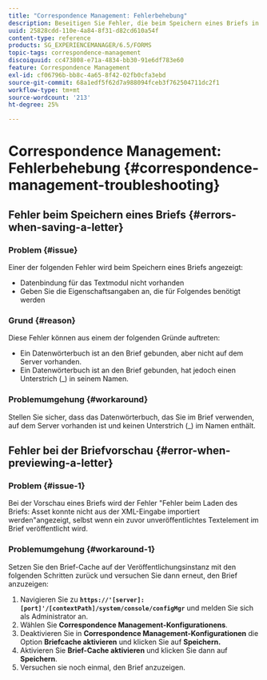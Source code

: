 ```yaml
---
title: "Correspondence Management: Fehlerbehebung"
description: Beseitigen Sie Fehler, die beim Speichern eines Briefs in einer AEM Forms-Umgebung auftreten können.
uuid: 25828cdd-110e-4a84-8f31-d82cd610a54f
content-type: reference
products: SG_EXPERIENCEMANAGER/6.5/FORMS
topic-tags: correspondence-management
discoiquuid: cc473808-e71a-4834-bb30-91e6df783e60
feature: Correspondence Management
exl-id: cf06796b-bb8c-4a65-8f42-02fb0cfa3ebd
source-git-commit: 68a1edf5f62d7a988094fceb3f762504711dc2f1
workflow-type: tm+mt
source-wordcount: '213'
ht-degree: 25%

---
```


# Correspondence Management: Fehlerbehebung {#correspondence-management-troubleshooting}

## Fehler beim Speichern eines Briefs {#errors-when-saving-a-letter}

### Problem {#issue}

Einer der folgenden Fehler wird beim Speichern eines Briefs angezeigt:

* Datenbindung für das Textmodul nicht vorhanden
* Geben Sie die Eigenschaftsangaben an, die für Folgendes benötigt werden

### Grund {#reason}

Diese Fehler können aus einem der folgenden Gründe auftreten:

* Ein Datenwörterbuch ist an den Brief gebunden, aber nicht auf dem Server vorhanden.
* Ein Datenwörterbuch ist an den Brief gebunden, hat jedoch einen Unterstrich (_) in seinem Namen.

### Problemumgehung {#workaround}

Stellen Sie sicher, dass das Datenwörterbuch, das Sie im Brief verwenden, auf dem Server vorhanden ist und keinen Unterstrich (_) im Namen enthält.

## Fehler bei der Briefvorschau {#error-when-previewing-a-letter}

### Problem {#issue-1}

Bei der Vorschau eines Briefs wird der Fehler &quot;Fehler beim Laden des Briefs: Asset konnte nicht aus der XML-Eingabe importiert werden&quot;angezeigt, selbst wenn ein zuvor unveröffentlichtes Textelement im Brief veröffentlicht wird.

### Problemumgehung {#workaround-1}

Setzen Sie den Brief-Cache auf der Veröffentlichungsinstanz mit den folgenden Schritten zurück und versuchen Sie dann erneut, den Brief anzuzeigen:

1. Navigieren Sie zu **`https://'[server]:[port]'/[contextPath]/system/console/configMgr`** und melden Sie sich als Administrator an.
1. Wählen Sie **Correspondence Management-Konfigurationens**.
1. Deaktivieren Sie in **Correspondence Management-Konfigurationen** die Option **Briefcache aktivieren** und klicken Sie auf **Speichern.**
1. Aktivieren Sie **Brief-Cache aktivieren** und klicken Sie dann auf **Speichern**.
1. Versuchen sie noch einmal, den Brief anzuzeigen.
